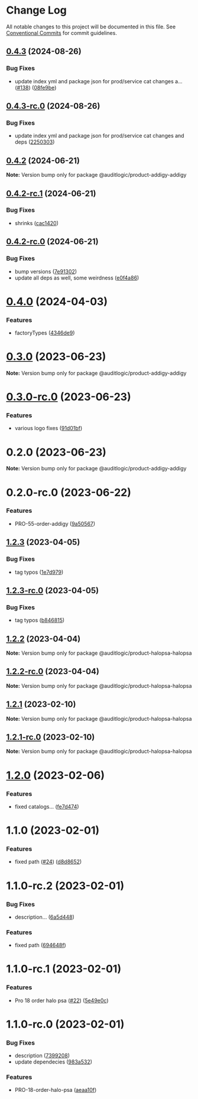 # Change Log

All notable changes to this project will be documented in this file.
See [Conventional Commits](https://conventionalcommits.org) for commit guidelines.

## [0.4.3](https://github.com/auditlogic/product/compare/@auditlogic/product-addigy-addigy@0.4.2...@auditlogic/product-addigy-addigy@0.4.3) (2024-08-26)


### Bug Fixes

* update index yml and package json for prod/service cat changes a… ([#138](https://github.com/auditlogic/product/issues/138)) ([08fe9be](https://github.com/auditlogic/product/commit/08fe9beb1c8457462a19bc69caa02e6212d97e1a))





## [0.4.3-rc.0](https://github.com/auditlogic/product/compare/@auditlogic/product-addigy-addigy@0.4.2...@auditlogic/product-addigy-addigy@0.4.3-rc.0) (2024-08-26)


### Bug Fixes

* update index yml and package json for prod/service cat changes and deps ([2250303](https://github.com/auditlogic/product/commit/225030363a363608240135b7ebed386b28f01e4b))





## [0.4.2](https://github.com/auditlogic/product/compare/@auditlogic/product-addigy-addigy@0.4.2-rc.1...@auditlogic/product-addigy-addigy@0.4.2) (2024-06-21)

**Note:** Version bump only for package @auditlogic/product-addigy-addigy





## [0.4.2-rc.1](https://github.com/auditlogic/product/compare/@auditlogic/product-addigy-addigy@0.4.2-rc.0...@auditlogic/product-addigy-addigy@0.4.2-rc.1) (2024-06-21)


### Bug Fixes

* shrinks ([cac1420](https://github.com/auditlogic/product/commit/cac14200fefcd8183ab69fe89a47bd3f70f563e9))





## [0.4.2-rc.0](https://github.com/auditlogic/product/compare/@auditlogic/product-addigy-addigy@0.4.0...@auditlogic/product-addigy-addigy@0.4.2-rc.0) (2024-06-21)


### Bug Fixes

* bump versions ([7e91302](https://github.com/auditlogic/product/commit/7e913023b8b312150ed7762c32fbbe616be71de5))
* update all deps as well, some weirdness ([e0f4a86](https://github.com/auditlogic/product/commit/e0f4a864714e2d3de6bbf3da014d5312fe53be2f))





# [0.4.0](https://github.com/auditlogic/product/compare/@auditlogic/product-addigy-addigy@0.3.0...@auditlogic/product-addigy-addigy@0.4.0) (2024-04-03)


### Features

* factoryTypes ([4346de9](https://github.com/auditlogic/product/commit/4346de92693aee892fccf725338ffc7b80ab182b))





# [0.3.0](https://github.com/auditlogic/product/compare/@auditlogic/product-addigy-addigy@0.2.0...@auditlogic/product-addigy-addigy@0.3.0) (2023-06-23)

**Note:** Version bump only for package @auditlogic/product-addigy-addigy





# [0.3.0-rc.0](https://github.com/auditlogic/product/compare/@auditlogic/product-addigy-addigy@0.2.0...@auditlogic/product-addigy-addigy@0.3.0-rc.0) (2023-06-23)


### Features

* various logo fixes ([91d01bf](https://github.com/auditlogic/product/commit/91d01bfd0558847d9d80ae702229b65b7d9d5549))





# 0.2.0 (2023-06-23)

**Note:** Version bump only for package @auditlogic/product-addigy-addigy





# 0.2.0-rc.0 (2023-06-22)


### Features

* PRO-55-order-addigy ([9a50567](https://github.com/auditlogic/product/commit/9a50567d9c0cf3494903ed8c29dd84ce2e6f471a))





## [1.2.3](https://github.com/auditlogic/product/compare/@auditlogic/product-halopsa-halopsa@1.2.2...@auditlogic/product-halopsa-halopsa@1.2.3) (2023-04-05)


### Bug Fixes

* tag typos  ([1e7d979](https://github.com/auditlogic/product/commit/1e7d979fd6e01d0e2881da2fdaa891d1c66bd112))





## [1.2.3-rc.0](https://github.com/auditlogic/product/compare/@auditlogic/product-halopsa-halopsa@1.2.2...@auditlogic/product-halopsa-halopsa@1.2.3-rc.0) (2023-04-05)


### Bug Fixes

* tag typos ([b846815](https://github.com/auditlogic/product/commit/b846815a00ed2bf9e3224e7c5363515b8067aeb9))





## [1.2.2](https://github.com/auditlogic/product/compare/@auditlogic/product-halopsa-halopsa@1.2.1...@auditlogic/product-halopsa-halopsa@1.2.2) (2023-04-04)

**Note:** Version bump only for package @auditlogic/product-halopsa-halopsa





## [1.2.2-rc.0](https://github.com/auditlogic/product/compare/@auditlogic/product-halopsa-halopsa@1.2.1...@auditlogic/product-halopsa-halopsa@1.2.2-rc.0) (2023-04-04)

**Note:** Version bump only for package @auditlogic/product-halopsa-halopsa





## [1.2.1](https://github.com/auditlogic/product/compare/@auditlogic/product-halopsa-halopsa@1.2.0...@auditlogic/product-halopsa-halopsa@1.2.1) (2023-02-10)

**Note:** Version bump only for package @auditlogic/product-halopsa-halopsa





## [1.2.1-rc.0](https://github.com/auditlogic/product/compare/@auditlogic/product-halopsa-halopsa@1.2.0...@auditlogic/product-halopsa-halopsa@1.2.1-rc.0) (2023-02-10)

**Note:** Version bump only for package @auditlogic/product-halopsa-halopsa





# [1.2.0](https://github.com/auditlogic/product/compare/@auditlogic/product-halopsa-halopsa@1.1.0...@auditlogic/product-halopsa-halopsa@1.2.0) (2023-02-06)


### Features

* fixed  catalogs... ([fe7d474](https://github.com/auditlogic/product/commit/fe7d4740077ae11bc8a0d7375bbf2c182448c261))





# 1.1.0 (2023-02-01)


### Features

*  fixed path ([#24](https://github.com/auditlogic/product/issues/24)) ([d8d8652](https://github.com/auditlogic/product/commit/d8d8652a266a094e0459634aa79fc1a464e42aa1))





# 1.1.0-rc.2 (2023-02-01)


### Bug Fixes

* description... ([6a5d448](https://github.com/auditlogic/product/commit/6a5d448626c6101ac86949be1e389437c6f84811))


### Features

*  fixed path ([694648f](https://github.com/auditlogic/product/commit/694648fbc2c0aa6b30d805edca77468f666400b3))





# 1.1.0-rc.1 (2023-02-01)


### Features

* Pro 18 order halo psa ([#22](https://github.com/auditlogic/product/issues/22)) ([5e49e0c](https://github.com/auditlogic/product/commit/5e49e0c02e989ef96fb62cbc2948e3f877412b58))





# 1.1.0-rc.0 (2023-02-01)


### Bug Fixes

* description ([7399208](https://github.com/auditlogic/product/commit/73992088a97672277bd00f2383a452db5f9a7d4c))
* update dependecies ([983a532](https://github.com/auditlogic/product/commit/983a5324082314e88dbff1dffc15f1fa2a1350c1))


### Features

* PRO-18-order-halo-psa ([aeaa10f](https://github.com/auditlogic/product/commit/aeaa10f3c486c4cc3e02a04d561ee0dd271200dc))
